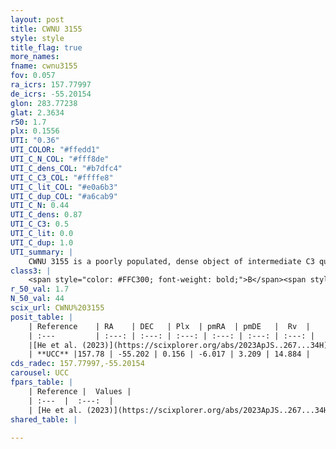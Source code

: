 ```yaml
---
layout: post
title: CWNU 3155
style: style
title_flag: true
more_names: 
fname: cwnu3155
fov: 0.057
ra_icrs: 157.77997
de_icrs: -55.20154
glon: 283.77238
glat: 2.3634
r50: 1.7
plx: 0.1556
UTI: "0.36"
UTI_COLOR: "#ffedd1"
UTI_C_N_COL: "#fff8de"
UTI_C_dens_COL: "#b7dfc4"
UTI_C_C3_COL: "#ffffe8"
UTI_C_lit_COL: "#e0a6b3"
UTI_C_dup_COL: "#a6cab9"
UTI_C_N: 0.44
UTI_C_dens: 0.87
UTI_C_C3: 0.5
UTI_C_lit: 0.0
UTI_C_dup: 1.0
UTI_summary: |
    CWNU 3155 is a poorly populated, dense object of intermediate C3 quality. It was recently reported in the literature.
class3: |
    <span style="color: #FFC300; font-weight: bold;">B</span><span style="color: #FFC300; font-weight: bold;">B</span>
r_50_val: 1.7
N_50_val: 44
scix_url: CWNU%203155
posit_table: |
    | Reference    | RA    | DEC   | Plx  | pmRA  | pmDE   |  Rv  |
    | :---         | :---: | :---: | :---: | :---: | :---: | :---: |
    |[He et al. (2023)](https://scixplorer.org/abs/2023ApJS..267...34H) | 157.793 | -55.202 | 0.155 | -6.006 | 3.209 | 14.88 |
    | **UCC** |157.78 | -55.202 | 0.156 | -6.017 | 3.209 | 14.884 | 
cds_radec: 157.77997,-55.20154
carousel: UCC
fpars_table: |
    | Reference |  Values |
    | :---  |  :---:  |
    | [He et al. (2023)](https://scixplorer.org/abs/2023ApJS..267...34H) | `A0=1.8, m-M=13.9, logA=9.1` |
shared_table: |
    
---
```

